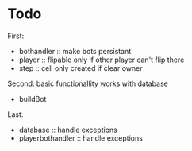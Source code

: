# Todo
First:
- bothandler :: make bots persistant
- player :: flipable only if other player can't flip there
- step :: cell only created if clear owner

Second: basic functionallity works with database
- buildBot

Last:
- database :: handle exceptions
- playerbothandler :: handle exceptions
